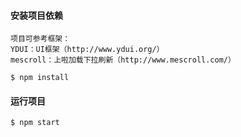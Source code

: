 #### 安装项目依赖
```
项目可参考框架：
YDUI：UI框架（http://www.ydui.org/）
mescroll：上啦加载下拉刷新（http://www.mescroll.com/）
```
```
$ npm install
```

#### 运行项目
```
$ npm start
```